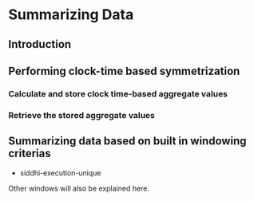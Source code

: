 # Summarizing Data

## Introduction

## Performing clock-time based symmetrization
### Calculate and store clock time-based aggregate values
### Retrieve the stored aggregate values

## Summarizing data based on built in windowing criterias
 - siddhi-execution-unique
 
 Other windows will also be explained here.
